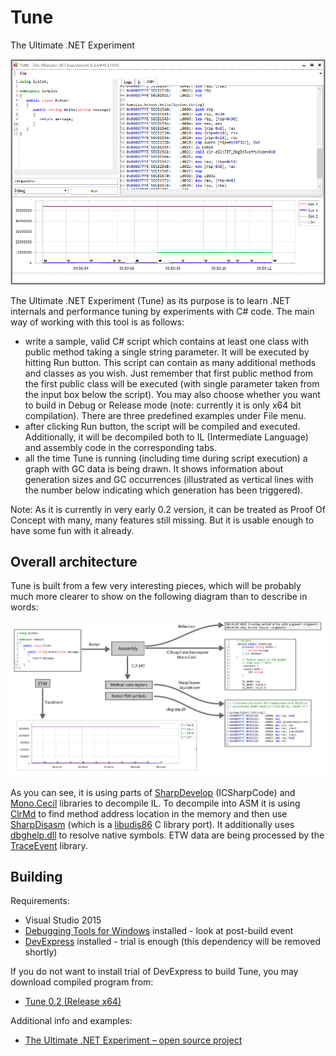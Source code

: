 # Tune
The Ultimate .NET Experiment

![Example Tune screenshot](/Tune.UI/Docs/tune_screenshot01.png)

The Ultimate .NET Experiment (Tune) as its purpose is to learn .NET internals and performance tuning by experiments with C# code. The main way of working with this tool is as follows:
* write a sample, valid C# script which contains at least one class with public method taking a single string parameter. It will be executed by hitting Run button. This script can contain as many additional methods and classes as you wish. Just remember that first public method from the first public class will be executed (with single parameter taken from the input box below the script). You may also choose whether you want to build in Debug or Release mode (note: currently it is only x64 bit compilation). There are three predefined examples under File menu.
* after clicking Run button, the script will be compiled and executed. Additionally, it will be decompiled both to IL (Intermediate Language) and assembly code in the corresponding tabs.
* all the time Tune is running (including time during script execution) a graph with GC data is being drawn. It shows information about generation sizes and GC occurrences (illustrated as vertical lines with the number below indicating which generation has been triggered).

Note: As it is currently in very early 0.2 version, it can be treated as Proof Of Concept with many, many features still missing. But it is usable enough to have some fun with it already.

## Overall architecture

Tune is built from a few very interesting pieces, which will be probably much more clearer to show on the following diagram than to describe in words:

![Tune architecture](/Tune.UI/Docs/tune_architecture.png)

As you can see, it is using parts of [SharpDevelop](http://www.icsharpcode.net/) (ICSharpCode) and [Mono.Cecil](http://www.mono-project.com/docs/tools+libraries/libraries/Mono.Cecil/) libraries to decompile IL. To decompile into ASM it is using [ClrMd](https://github.com/Microsoft/clrmd) to find method address location in the memory and then use [SharpDisasm](https://sharpdisasm.codeplex.com/) (which is a [libudis86](http://udis86.sourceforge.net/) C library port). It additionally uses [dbghelp.dll](https://msdn.microsoft.com/en-us/library/windows/desktop/ms679309) to resolve native symbols. ETW data are being processed by the [TraceEvent](https://www.nuget.org/packages/Microsoft.Diagnostics.Tracing.TraceEvent/) library.

## Building

Requirements:
* Visual Studio 2015
* [Debugging Tools for Windows](https://docs.microsoft.com/en-us/windows-hardware/drivers/debugger/) installed - look at post-build event
* [DevExpress](https://www.devexpress.com/Products/NET/Controls/WinForms/) installed - trial is enough (this dependency will be removed shortly)

If you do not want to install trial of DevExpress to build Tune, you may download compiled program from:

* [Tune 0.2 (Release x64)](https://1drv.ms/u/s!ApZOZuEUCC2DjZhc0vmj9P-6JCmqOQ)

Additional info and examples:
* [The Ultimate .NET Experiment – open source project](http://tooslowexception.com/the-ultimate-net-experiment-project/)